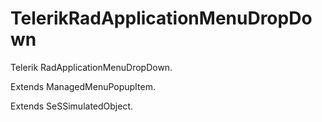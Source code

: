 

# TelerikRadApplicationMenuDropDown

Telerik RadApplicationMenuDropDown.
 
Extends ManagedMenuPopupItem.

Extends SeSSimulatedObject.



